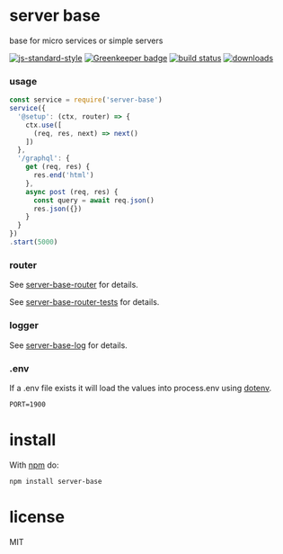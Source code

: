# server base

base for micro services or simple servers

[![js-standard-style](https://img.shields.io/badge/code_style-standard-brightgreen.svg)](https://github.com/feross/standard)
[![Greenkeeper badge](https://badges.greenkeeper.io/JamesKyburz/server-base.svg)](https://greenkeeper.io/)
[![build status](https://api.travis-ci.org/JamesKyburz/server-base.svg)](https://travis-ci.org/JamesKyburz/server-base)
[![downloads](https://img.shields.io/npm/dm/server-base.svg)](https://npmjs.org/package/server-base)

### usage

```javascript
const service = require('server-base')
service({
  '@setup': (ctx, router) => {
    ctx.use([
      (req, res, next) => next()
    ])
  },
  '/graphql': {
    get (req, res) {
      res.end('html')
    },
    async post (req, res) {
      const query = await req.json()
      res.json({})
    }
  }
})
.start(5000)
```

### router

See [server-base-router](https://github.com/JamesKyburz/server-base/tree/master/packages/server-base-router) for details.

See [server-base-router-tests](https://github.com/JamesKyburz/server-base/tree/master/packages/server-base-router/test) for details.

### logger

See [server-base-log](https://github.com/JamesKyburz/server-base/tree/master/packages/server-base-log) for details.

### .env

If a .env file exists it will load the values into process.env using [dotenv](https://npm.im/dotenv).

```dosini
PORT=1900
```

# install

With [npm](https://npmjs.org) do:

```
npm install server-base
```

# license

MIT
